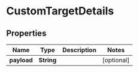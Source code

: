 

# CustomTargetDetails


## Properties

Name | Type | Description | Notes
------------ | ------------- | ------------- | -------------
**payload** | **String** |  |  [optional]



